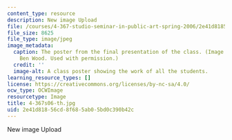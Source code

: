 ```yaml
---
content_type: resource
description: New image Upload
file: /courses/4-367-studio-seminar-in-public-art-spring-2006/2e41d81856cd8f685ab05bd0c390b42c_4-367s06-th.jpg
file_size: 8625
file_type: image/jpeg
image_metadata:
  caption: The poster from the final presentation of the class. (Image courtesy of
    Ben Wood. Used with permission.)
  credit: ''
  image-alt: A class poster showing the work of all the students.
learning_resource_types: []
license: https://creativecommons.org/licenses/by-nc-sa/4.0/
ocw_type: OCWImage
resourcetype: Image
title: 4-367s06-th.jpg
uid: 2e41d818-56cd-8f68-5ab0-5bd0c390b42c
---
```

New image Upload